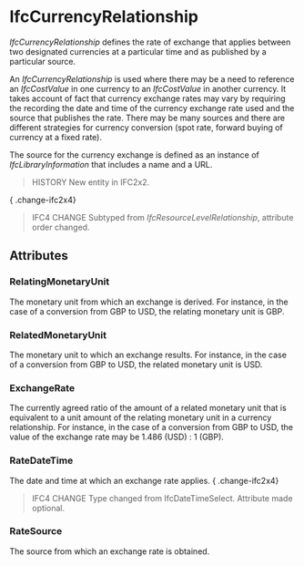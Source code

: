 # IfcCurrencyRelationship

_IfcCurrencyRelationship_ defines the rate of exchange that applies between two designated currencies at a particular time and as published by a particular source.<!-- end of definition -->

An _IfcCurrencyRelationship_ is used where there may be a need to reference an _IfcCostValue_ in one currency to an _IfcCostValue_ in another currency. It takes account of fact that currency exchange rates may vary by requiring the recording the date and time of the currency exchange rate used and the source that publishes the rate. There may be many sources and there are different strategies for currency conversion (spot rate, forward buying of currency at a fixed rate).

The source for the currency exchange is defined as an instance of _IfcLibraryInformation_ that includes a name and a URL.

> HISTORY  New entity in IFC2x2.

{ .change-ifc2x4}
> IFC4 CHANGE  Subtyped from _IfcResourceLevelRelationship_, attribute order changed.

## Attributes

### RelatingMonetaryUnit
The monetary unit from which an exchange is derived. For instance, in the case of a conversion from GBP to USD, the relating monetary unit is GBP.

### RelatedMonetaryUnit
The monetary unit to which an exchange results. For instance, in the case of a conversion from GBP to USD, the related monetary unit is USD.

### ExchangeRate
The currently agreed ratio of the amount of a related monetary unit that is equivalent to a unit amount of the relating monetary unit in a currency relationship. For instance, in the case of a conversion from GBP to USD, the value of the exchange rate may be 1.486 (USD) : 1 (GBP).

### RateDateTime
The date and time at which an exchange rate applies.
{ .change-ifc2x4}
> IFC4 CHANGE Type changed from IfcDateTimeSelect. Attribute made optional.

### RateSource
The source from which an exchange rate is obtained.

